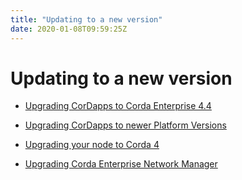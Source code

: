 ```yaml
---
title: "Updating to a new version"
date: 2020-01-08T09:59:25Z
---
```



# Updating to a new version

* [Upgrading CorDapps to Corda Enterprise 4.4](app-upgrade-notes-enterprise.md)

* [Upgrading CorDapps to newer Platform Versions](app-upgrade-notes.md)

* [Upgrading your node to Corda 4](node-upgrade-notes.md)

* [Upgrading Corda Enterprise Network Manager](cenm-upgrade-notes.md)



